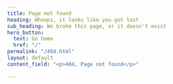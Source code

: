 ```yaml
---
title: Page not found
heading: Whoops, it looks like you got lost
sub_heading: We broke this page, or it doesn't exist
hero_button:
  text: Go home
  href: "/"
permalink: "/404.html"
layout: default
content_field: "<p>404, Page not found</p>"

---
```

